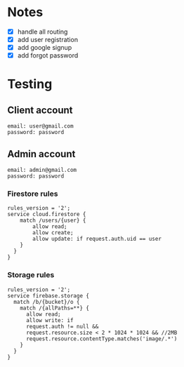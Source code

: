 # Notes
- [X] handle all routing
- [X] add user registration
- [X] add google signup
- [X] add forgot password
# Testing
## Client account
```
email: user@gmail.com
password: password
```
## Admin account
```
email: admin@gmail.com
password: password
```
### Firestore rules
```
rules_version = '2';
service cloud.firestore {
    match /users/{user} {
    	allow read;
    	allow create;
    	allow update: if request.auth.uid == user
    }
  }
}
```
### Storage rules
```
rules_version = '2';
service firebase.storage {
  match /b/{bucket}/o {
    match /{allPaths=**} {
      allow read;
      allow write: if
      request.auth != null &&
      request.resource.size < 2 * 1024 * 1024 && //2MB
      request.resource.contentType.matches('image/.*')
    }
  }
}
```
